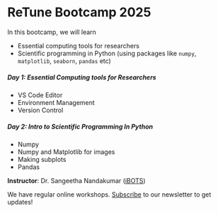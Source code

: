 # ReTune Bootcamp 2025

In this bootcamp, we will learn 

- Essential computing tools for researchers
- Scientific programming in Python (using packages like `numpy`, `matplotlib`, `seaborn`, `pandas` etc)

##### Day 1: Essential Computing tools for Researchers
  
- VS Code Editor
- Environment Management
- Version Control

##### Day 2: Intro to Scientific Programming In Python 
  
- Numpy
- Numpy and Matplotlib for images
- Making subplots
- Pandas


**Instructor**: Dr. Sangeetha Nandakumar ([iBOTS](https://ibehave.nrw/ibots-platform/about-ibots/))


We have regular online workshops. [Subscribe](https://listen.uni-bonn.de/wws/subscribe/ibehave.ibots-news) to our newsletter to get updates!

